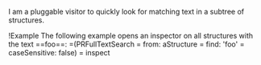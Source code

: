 I am a pluggable visitor to quickly look for matching text in a subtree of structures.

!Example
The following example opens an inspector on all structures with the text ==foo==:
=(PRFullTextSearch 
=	from: aStructure
=	find: 'foo'
=	caseSensitive: false)
=		inspect